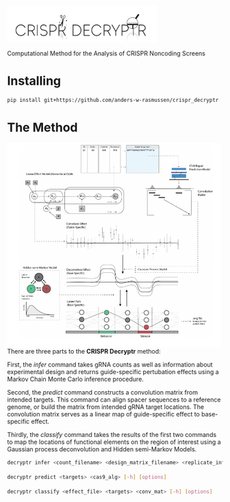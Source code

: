 <img src=/readme_files/decryptr_logo.png alt="drawing" width="350"/>

Computational Method for the Analysis of CRISPR Noncoding Screens

# Installing

```bash
pip install git+https://github.com/anders-w-rasmussen/crispr_decryptr
```

# The Method 

<img align="left" src=/readme_files/figure_1.png alt="drawing" width="500"/>

There are three parts to the **CRISPR Decryptr** method:

First, the *infer* command takes gRNA counts as well as information about experimental design and returns guide-specific pertubation effects using a Markov Chain Monte Carlo inference procedure. 

Second, the *predict* command constructs a convolution matrix from intended targets. This command can align spacer sequences to a reference genome, or build the matrix from intended gRNA target locations. The convolution matrix serves as a linear map of guide-specific effect to base-specific effect.

Thirdly, the *classify* command takes the results of the first two commands to map the locations of functional elements on the region of interest using a Gaussian process deconvolution and Hidden semi-Markov Models. 

```bash
decryptr infer <count_filename> <design_matrix_filename> <replicate_information_filename> [-h] [options]

decryptr predict <targets> <cas9_alg> [-h] [options]

decryptr classify <effect_file> <targets> <conv_mat> [-h] [options]
```
